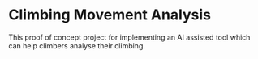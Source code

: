 # Climbing Movement Analysis
This proof of concept project for implementing an AI assisted tool which can help climbers analyse their climbing.
